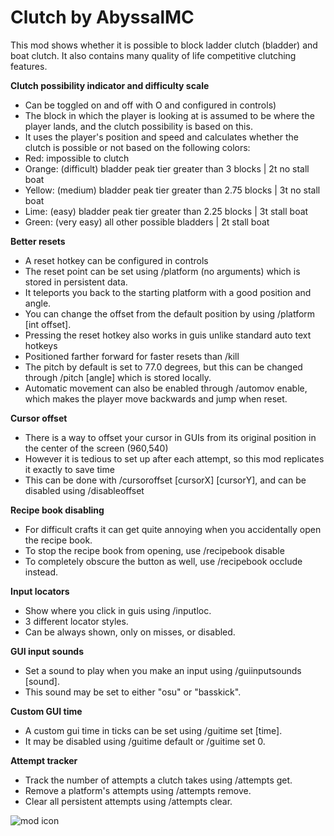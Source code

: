 
# Clutch by AbyssalMC
This mod shows whether it is possible to block ladder clutch (bladder) and boat clutch. It also contains many quality of life competitive clutching features.

**Clutch possibility indicator and difficulty scale**
- Can be toggled on and off with O and configured in controls)
- The block in which the player is looking at is assumed to be where the player lands, and the clutch possibility is based on this.
- It uses the player's position and speed and calculates whether the clutch is possible or not based on the following colors: 
- Red: impossible to clutch
- Orange: (difficult) bladder peak tier greater than 3 blocks | 2t no stall boat
- Yellow: (medium) bladder peak tier greater than 2.75 blocks | 3t no stall boat
- Lime: (easy) bladder peak tier greater than 2.25 blocks | 3t stall boat
- Green: (very easy) all other possible bladders | 2t stall boat

**Better resets**
- A reset hotkey can be configured in controls
- The reset point can be set using /platform (no arguments) which is stored in persistent data.
- It teleports you back to the starting platform with a good position and angle.
- You can change the offset from the default position by using /platform [int offset].
- Pressing the reset hotkey also works in guis unlike standard auto text hotkeys
- Positioned farther forward for faster resets than /kill
- The pitch by default is set to 77.0 degrees, but this can be changed through /pitch [angle] which is stored locally.
- Automatic movement can also be enabled through /automov enable, which makes the player move backwards and jump when reset.

**Cursor offset**
- There is a way to offset your cursor in GUIs from its original position in the center of the screen (960,540)
- However it is tedious to set up after each attempt, so this mod replicates it exactly to save time
- This can be done with /cursoroffset [cursorX] [cursorY], and can be disabled using /disableoffset

**Recipe book disabling**
- For difficult crafts it can get quite annoying when you accidentally open the recipe book.
- To stop the recipe book from opening, use /recipebook disable
- To completely obscure the button as well, use /recipebook occlude instead.

**Input locators**
- Show where you click in guis using /inputloc.
- 3 different locator styles.
- Can be always shown, only on misses, or disabled.

**GUI input sounds**
- Set a sound to play when you make an input using /guiinputsounds [sound].
- This sound may be set to either "osu" or "basskick".
  
**Custom GUI time**
- A custom gui time in ticks can be set using /guitime set [time].
- It may be disabled using /guitime default or /guitime set 0.

**Attempt tracker**
- Track the number of attempts a clutch takes using /attempts get.
- Remove a platform's attempts using /attempts remove.
- Clear all persistent attempts using /attempts clear.

![mod icon](https://cdn.modrinth.com/data/cached_images/74b2a2f95183019fcc775191ff24e749ef464790.png)

